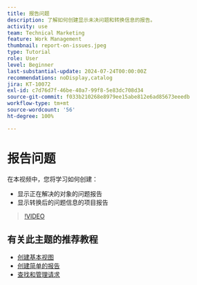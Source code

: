 ```yaml
---
title: 报告问题
description: 了解如何创建显示未决问题和转换信息的报告。
activity: use
team: Technical Marketing
feature: Work Management
thumbnail: report-on-issues.jpeg
type: Tutorial
role: User
level: Beginner
last-substantial-update: 2024-07-24T00:00:00Z
recommendations: noDisplay,catalog
jira: KT-10072
exl-id: c7d76d7f-46be-40a7-99f8-5e83dc708d34
source-git-commit: f033b210268e8979ee15abe812e6ad85673eeedb
workflow-type: tm+mt
source-wordcount: '56'
ht-degree: 100%

---
```


# 报告问题

在本视频中，您将学习如何创建：

* 显示正在解决的对象的问题报告
* 显示转换后的问题信息的项目报告


>[!VIDEO](https://video.tv.adobe.com/v/3432002/?quality=12&learn=on)


## 有关此主题的推荐教程

* [创建基本视图](/help/reporting/basic-reporting/create-a-basic-view.md)
* [创建简单的报告](/help/reporting/basic-reporting/create-a-simple-report.md)
* [查找和管理请求](/help/manage-work/issues-requests/find-requests.md)

